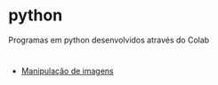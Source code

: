 # python
Programas em python desenvolvidos através do Colab

#

- [Manipulação de imagens](Manipulação_de_imagens.ipynb)
